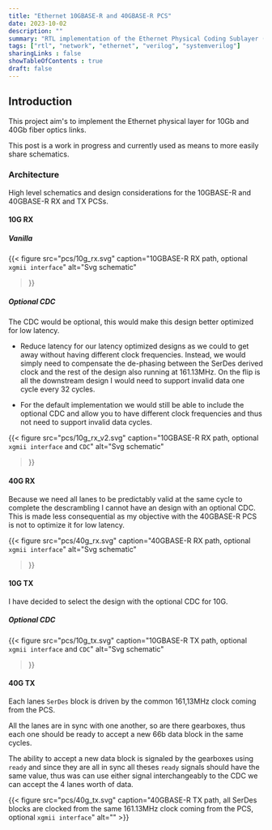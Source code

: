 ```yaml
---
title: "Ethernet 10GBASE-R and 40GBASE-R PCS"
date: 2023-10-02
description: ""
summary: "RTL implementation of the Ethernet Physical Coding Sublayer (PCS) for 10Gb and 40Gb fiber optics."
tags: ["rtl", "network", "ethernet", "verilog", "systemverilog"]
sharingLinks : false
showTableOfContents : true
draft: false
---
```


## Introduction

This project aim's to implement the Ethernet physical layer for 10Gb and 40Gb fiber optics links.

This post is a work in progress and currently used as means to more easily share
schematics.

### Architecture

High level schematics and design considerations for the 10GBASE-R and 40GBASE-R RX and TX PCSs.

#### 10G RX

##### **Vanilla** 
 
{{< figure
    src="pcs/10g_rx.svg"
    caption="10GBASE-R RX path, optional `xgmii interface`"
    alt="Svg schematic"
>}}

##### **Optional CDC**

The CDC would be optional, this would make this design better optimized for low latency.

-  Reduce latency for our latency optimized designs as we could to get away without having different clock frequencies.
    Instead, we would simply need to compensate the de-phasing between the SerDes derived clock and the rest of the
    design also running at 161.13MHz. On the flip is all the downstream design I would need to support invalid
    data one cycle every 32 cycles.

- For the default implementation we would still be able to include the optional CDC and allow you to 
    have different clock frequencies and thus not need to support invalid data cycles.


{{< figure
    src="pcs/10g_rx_v2.svg"
    caption="10GBASE-R RX path, optional `xgmii interface` and `CDC`"
    alt="Svg schematic"
>}}

#### 40G RX

Because we need all lanes to be predictably valid at the same cycle to complete the
descrambling I cannot have an design with an optional CDC.
This is made less consequential as my objective with the 40GBASE-R PCS is not to optimize it 
for low latency.

{{< figure
    src="pcs/40g_rx.svg"
    caption="40GBASE-R RX path, optional `xgmii interface`"
    alt="Svg schematic"
>}}


#### 10G TX

I have decided to select the design with the optional CDC for 10G.
##### **Optional CDC**

{{< figure
    src="pcs/10g_tx.svg"
    caption="10GBASE-R TX path, optional `xgmii interface` and `CDC`"
    alt="Svg schematic"
>}}

#### 40G TX

Each lanes `SerDes` block is driven by the common 161,13MHz clock coming from the PCS.

All the lanes are in sync with one another, so are there gearboxes, thus each one should be
ready to accept a new 66b data block in the same cycles. 

The ability to accept a new data block is
signaled by the gearboxes using `ready` and since they are all in sync all theses `ready` signals should
have the same value, thus was can use either signal interchangeably to the CDC we can accept the 4 lanes worth of data.

{{< figure
    src="pcs/40g_tx.svg"
    caption="40GBASE-R TX path, all SerDes blocks are clocked from the same 161.13MHz clock coming from the PCS, optional `xgmii interface`"
    alt=""
    >}}



